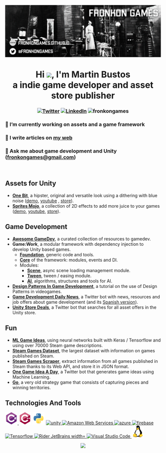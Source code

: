 <img align="center" src="images/github-banner.png">
<h1 align="center">Hi <img src="https://media.giphy.com/media/hvRJCLFzcasrR4ia7z/giphy.gif" width="20px">, I'm Martin Bustos<br>
a indie game developer and asset store publisher
</h1>
<h3 align="center">
  <a href="https://twitter.com/fronkongames" target="_blank"><img alt="Twitter" src="https://img.shields.io/badge/twitter-%231DA1F2.svg?&style=for-the-badge&logo=twitter&logoColor=white" /></a>
   <a href="https://www.linkedin.com/in/martinbr" target="_blank"><img alt="LinkedIn" src="https://img.shields.io/badge/linkedin-%230077B5.svg?&style=for-the-badge&logo=linkedin&logoColor=white" /></a>
  <img src="https://komarev.com/ghpvc/?username=fronkongames&label=Profile%20views&color=0e75b6&style=for-the-badge" alt="fronkongames" />
</h3>

### 🔭 I’m currently working on **assets** and a **game framework**

### 📝 I write articles on [my web](https://fronkongames.github.io/)

### 💬 Ask me about **game development** and **Unity** (**fronkongames@gmail.com**)

<br>

## Assets for Unity

* **[One Bit](https://fronkongames.github.io/store/one-bit.html)**, a hipster, original and versatile look using a dithering with blue noise (<a href="https://fronkongames.github.io/store/demos/one-bit/">demo</a>, <a href="https://www.youtube.com/watch?v=WY10wS39GDw">youtube</a> , <a href="https://assetstore.unity.com/packages/vfx/shaders/fullscreen-camera-effects/onebit-216000">store</a>).
* **[Sprites Mojo](https://fronkongames.github.io/store/sprites-mojo.html)**, a collection of 2D effects to add more juice to your games (<a href="https://fronkongames.github.io/store/demos/sprites-mojo/">demo</a>, <a href="https://www.youtube.com/watch?v=4eyGdIvJxko">youtube</a>, <a href="https://assetstore.unity.com/packages/vfx/shaders/sprites-mojo-214468">store</a>).

## Game Development

* **[Awesome GameDev](https://github.com/FronkonGames/Awesome-Gamedev)**, a curated collection of resources to gamedev.
* **Game:Work**, a modular framework with dependency injection to develop Unity based games.
  * **[Foundation](https://github.com/FronkonGames/GameWork-Foundation)**, generic code and tools.
  * **[Core](https://github.com/FronkonGames/GameWork-Core)** of the framework: modules, events and DI.
  * Modules:
    * **[Scene](https://github.com/FronkonGames/GameWork-Scene-Module)**, async scene loading management module.
    * **[Tween](https://github.com/FronkonGames/GameWork-Tween-Module)**, tween / easing module.
    * **[AI](https://github.com/FronkonGames/GameWork-AI-Module)**, algorithms, structures and tools for AI.
* **[Design Patterns In Game Development](https://github.com/FronkonGames/GameWork-Foundation)**, a tutorial on the use of Design Patterns in videogames.
* **[Game Development Daily News](https://twitter.com/daily_unity)**, a Twitter bot with news, resources and job offers about game development (and its [Spanish version](https://twitter.com/MenendevBot)).
* **[Unity Store Deals](https://twitter.com/UnityStoreDeals)**, a Twitter bot that searches for all asset offers in the Unity store.

## Fun

* **[ML Game Ideas](https://github.com/FronkonGames/Machine-Learning-Game-Ideas)**, using neural networks built with Keras / Tensorflow and using over 70000 Steam game descriptions.
* **[Steam Games Dataset](https://www.kaggle.com/datasets/fronkongames/steam-games-dataset)**, the largest dataset with information on games published on Steam.
* **[Steam Games Scraper](https://github.com/FronkonGames/Steam-Games-Scraper)**, extract information from all games published in Steam thanks to its Web API, and store it in JSON format.
* **[One Game Idea A Day](https://twitter.com/OneGameIdeaADa1)**, a Twitter bot that generates game ideas using Machine Learning.
* **[Go](https://fronkongames.github.io/blog/go-weiqi-igo-baduk.html)**, a very old strategy game that consists of capturing pieces and winning territories.

## Technologies And Tools

<p align="left">
  <a href="https://www.w3schools.com/cs/" target="_blank" rel="noreferrer"> <img src="https://raw.githubusercontent.com/devicons/devicon/master/icons/csharp/csharp-original.svg" alt="csharp" width="40" height="40"/> </a>
  <a href="https://www.w3schools.com/cpp/" target="_blank" rel="noreferrer"> <img src="https://raw.githubusercontent.com/devicons/devicon/master/icons/cplusplus/cplusplus-original.svg" alt="cplusplus" width="40" height="40"/></a>
  <a href="https://www.w3schools.com/python/" target="_blank" rel="noreferrer"> <img src="https://raw.githubusercontent.com/devicons/devicon/master/icons/python/python-original.svg" alt="Python" width="40" height="40"/></a>
  <a href="https://unity.com/" target="_blank" rel="noreferrer"> <img src="https://www.vectorlogo.zone/logos/unity3d/unity3d-icon.svg" alt="unity" width="40" height="40"/>
  <a href="https://aws.amazon.com/" target="_blank" rel="noreferrer"> <img src="https://www.vectorlogo.zone/logos/amazon_aws/amazon_aws-icon.svg" alt="Amazon Web Services" width="40" height="40"/> </a>
  <a href="https://azure.microsoft.com/" target="_blank" rel="noreferrer"> <img src="https://www.vectorlogo.zone/logos/microsoft_azure/microsoft_azure-icon.svg" alt="azure" width="40" height="40"/> </a>
  <a href="https://firebase.google.com/" target="_blank" rel="noreferrer"> <img src="https://www.vectorlogo.zone/logos/firebase/firebase-icon.svg" alt="firebase" width="40" height="40"/> </a>
  <a href="https://www.tensorflow.org/" target="_blank" rel="noreferrer"> <img src="https://www.vectorlogo.zone/logos/tensorflow/tensorflow-icon.svg" alt="Tensorflow" width="40" height="40"/> </a>
  <a href="https://www.jetbrains.com/rider/" target="_blank" rel="noreferrer"> <img src="https://www.vectorlogo.zone/logos/jetbrains/jetbrains-icon.svg" alt="Rider JetBrains width="40" height="40"/>
  <a href="https://code.visualstudio.com/" target="_blank" rel="noreferrer"> <img src="https://www.vectorlogo.zone/logos/visualstudio_code/visualstudio_code-icon.svg" alt="Visual Studio Code" width="40" height="40"/>
  <a href="https://www.linux.org/" target="_blank" rel="noreferrer"> <img src="https://raw.githubusercontent.com/devicons/devicon/master/icons/linux/linux-original.svg" alt="linux" width="40" height="40"/> </a>
</p>

<p align="center">
  <img src="https://raw.githubusercontent.com/bornmay/bornmay/Update/svg/Bottom.svg" />
</p>
